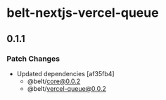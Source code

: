 # belt-nextjs-vercel-queue

## 0.1.1

### Patch Changes

- Updated dependencies [af35fb4]
  - @belt/core@0.0.2
  - @belt/vercel-queue@0.0.2
